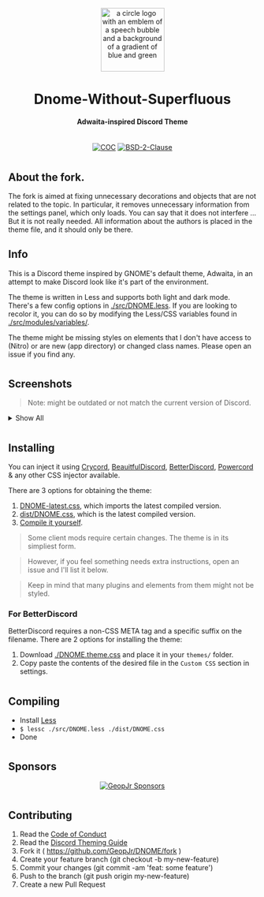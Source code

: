 <p align="center">
  <img alt="a circle logo with an emblem of a speech bubble and a background of a gradient of blue and green" width="129" src="./logo.svg">
</p>
<h1 align="center">Dnome-Without-Superfluous</h1>
<h4 align="center">Adwaita-inspired Discord Theme</h4>
<p align="center">
  <br />
    <a href="https://github.com/GeopJr/DNOME/blob/main/CODE_OF_CONDUCT.md"><img src="https://img.shields.io/badge/Contributor%20Covenant-v2.1-ff69b4.svg?style=for-the-badge&labelColor=f8eae3" alt="COC" /></a>
    <a href="https://github.com/GeopJr/DNOME/blob/main/LICENSE"><img src="https://img.shields.io/badge/LICENSE-BSD--2--Clause-000000.svg?style=for-the-badge&labelColor=f8eae3" alt="BSD-2-Clause" /></a>
</p>

# 

## About the fork.
The fork is aimed at fixing unnecessary decorations and objects that are not related to the topic. 
In particular, it removes unnecessary information from the settings panel, which only loads. You can say that it does not interfere ... But it is not really needed. All information about the authors is placed in the theme file, and it should only be there.

## Info

This is a Discord theme inspired by GNOME's default theme, Adwaita, in an attempt to make Discord look like it's part of the environment.

The theme is written in Less and supports both light and dark mode. There's a few config options in [./src/DNOME.less](./src/DNOME.less). If you are looking to recolor it, you can do so by modifying the Less/CSS variables found in [./src/modules/variables/](./src/modules/variables/).

The theme might be missing styles on elements that I don't have access to (Nitro) or are new (app directory) or changed class names. Please open an issue if you find any.

#

## Screenshots

> Note: might be outdated or not match the current version of Discord.

<details>
  <summary>Show All</summary>
  
  <p align="center">
    <img alt="screenshot of the friends page" width="768" src="https://i.imgur.com/rminT0B.png"><br />
    <img alt="screenshot of a text channel with a new messages banner" width="768" src="https://i.imgur.com/GQMxEnv.png"><br />
    <img alt="screenshot of guild settings, safety setup showing radio buttons" width="768" src="https://i.imgur.com/XYySTGK.png"><br />
    <img alt="screenshot of a text channel with a thread open" width="768" src="https://i.imgur.com/W5nZNig.png"><br />
    <img alt="screenshot of the global search or spotlight" width="768" src="https://i.imgur.com/v3ECLGN.png"><br />
    <img alt="screenshot of inbox popup" width="256" src="https://i.imgur.com/NAPbclF.png">
    <img alt="screenshot of search popup" width="256" src="https://i.imgur.com/fiMljXZ.png">
    <img alt="screenshot of context menu on a message" width="256" src="https://i.imgur.com/sLrsV2v.png">
    <img alt="screenshot of guild settings popup" width="256" src="https://i.imgur.com/eP0RPXf.png">
    <img alt="screenshot of search results" width="256" src="https://i.imgur.com/AkMm7wl.png">
    <img alt="screenshot of create a server modal" width="256" src="https://i.imgur.com/11rk1c7.png">
    <img alt="screenshot of user profile popup" width="256" src="https://i.imgur.com/KOGRtVr.png">
    <img alt="screenshot of gif picker" width="256" src="https://i.imgur.com/CAz4DJH.png">
    <img alt="screenshot of inbox unread mentions popup" width="256" src="https://i.imgur.com/ggJoB4n.png">
    <img alt="screenshot of replying to message bar accessory" width="256" src="https://i.imgur.com/50jfu08.png">
  </p>

  > Note: these are just some of the compoenents - not everything.

</details>

#

## Installing

You can inject it using [Crycord](https://github.com/GeopJr/Crycord), [BeauitfulDiscord](https://github.com/leovoel/BeautifulDiscord), [BetterDiscord](https://github.com/rauenzi/BetterDiscordApp), [Powercord](https://powercord.dev/) & any other CSS injector available.

There are 3 options for obtaining the theme:

1. [DNOME-latest.css](./DNOME-latest.css), which imports the latest compiled version.
2. [dist/DNOME.css](./dist/DNOME.css), which is the latest compiled version.
3. [Compile it yourself](#Compiling).

> Some client mods require certain changes. The theme is in its simpliest form.

> However, if you feel something needs extra instructions, open an issue and I'll list it below.

> Keep in mind that many plugins and elements from them might not be styled.

### For BetterDiscord

BetterDiscord requires a non-CSS META tag and a specific suffix on the filename. There are 2 options for installing the theme:

1. Download [./DNOME.theme.css](./DNOME.theme.css) and place it in your `themes/` folder.
2. Copy paste the contents of the desired file in the `Custom CSS` section in settings.

#

## Compiling

- Install [Less](https://lesscss.org/)
- `$ lessc ./src/DNOME.less ./dist/DNOME.css`
- Done

#

## Sponsors

<div align="center">

[![GeopJr Sponsors](https://cdn.jsdelivr.net/gh/GeopJr/GeopJr@main/sponsors.svg)](https://github.com/sponsors/GeopJr)

</div>

#

## Contributing

1. Read the [Code of Conduct](https://github.com/GeopJr/DNOME/blob/main/CODE_OF_CONDUCT.md)
2. Read the [Discord Theming Guide](./discord_theming_guide.md)
3. Fork it ( https://github.com/GeopJr/DNOME/fork )
4. Create your feature branch (git checkout -b my-new-feature)
5. Commit your changes (git commit -am 'feat: some feature')
6. Push to the branch (git push origin my-new-feature)
7. Create a new Pull Request
